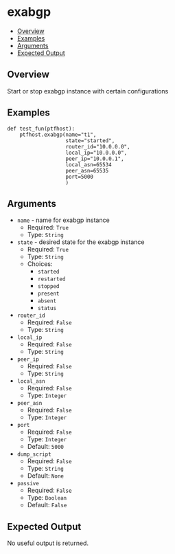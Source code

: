 # exabgp

- [Overview](#overview)
- [Examples](#examples)
- [Arguments](#arguments)
- [Expected Output](#expected-output)

## Overview
Start or stop exabgp instance with certain configurations

## Examples
```
def test_fun(ptfhost):
    ptfhost.exabgp(name="t1", 
                   state="started", 
                   router_id="10.0.0.0",
                   local_ip="10.0.0.0",
                   peer_ip="10.0.0.1",
                   local_asn=65534
                   peer_asn=65535
                   port=5000
                   )
```

## Arguments
- `name` - name for exabgp instance
    - Required: `True`
    - Type: `String`
- `state` - desired state for the exabgp instance
    - Required: `True`
    - Type: `String`
    - Choices:
        - `started`
        - `restarted`
        - `stopped`
        - `present`
        - `absent`
        - `status`
- `router_id`
    - Required: `False`
    - Type: `String`
- `local_ip`
    - Required: `False`
    - Type: `String`
- `peer_ip`
    - Required: `False`
    - Type: `String`
- `local_asn`
    - Required: `False`
    - Type: `Integer`
- `peer_asn`
    - Required: `False`
    - Type: `Integer`
- `port`
    - Required: `False`
    - Type: `Integer`
    - Default: `5000`
- `dump_script`
    - Required: `False`
    - Type: `String`
    - Default: `None`
- `passive`
    - Required: `False`
    - Type: `Boolean`
    - Default: `False`

## Expected Output
No useful output is returned.